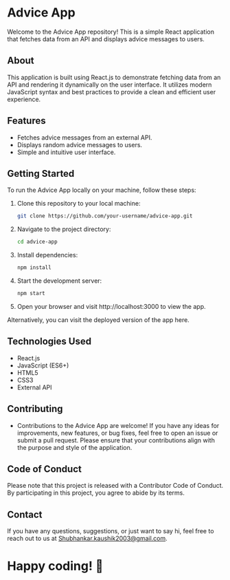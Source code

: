 # Advice App

Welcome to the Advice App repository! This is a simple React application that fetches data from an API and displays advice messages to users.

## About

This application is built using React.js to demonstrate fetching data from an API and rendering it dynamically on the user interface. It utilizes modern JavaScript syntax and best practices to provide a clean and efficient user experience.

## Features

- Fetches advice messages from an external API.
- Displays random advice messages to users.
- Simple and intuitive user interface.

## Getting Started

To run the Advice App locally on your machine, follow these steps:

1. Clone this repository to your local machine:

   ```bash
   git clone https://github.com/your-username/advice-app.git
   ```
2. Navigate to the project directory:
    ```bash
    cd advice-app
    ```
3. Install dependencies:
    ```bash
    npm install
    ```
4. Start the development server:
    ```bash
    npm start
    ```
5. Open your browser and visit http://localhost:3000 to view the app.

Alternatively, you can visit the deployed version of the app here.

## Technologies Used
- React.js
- JavaScript (ES6+)
- HTML5
- CSS3
- External API

## Contributing
- Contributions to the Advice App are welcome! If you have any ideas for improvements, new features, or bug fixes, feel free to open an issue or submit a pull   request. Please ensure that your contributions align with the purpose and style of the application.

## Code of Conduct
Please note that this project is released with a Contributor Code of Conduct. By participating in this project, you agree to abide by its terms.


## Contact
If you have any questions, suggestions, or just want to say hi, feel free to reach out to us at Shubhankar.kaushik2003@gmail.com.

# Happy coding! 🚀